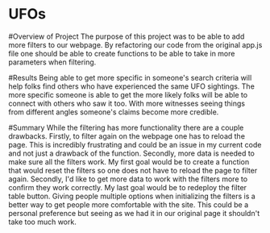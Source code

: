 # UFOs

#Overview of Project
The purpose of this project was to be able to add more filters to our webpage. By refactoring our code from the original app.js file one should be able to create functions to be able to take in more parameters when filtering.

#Results
Being able to get more specific in someone's search criteria will help folks find others who have experienced the same UFO sightings. The more specific someone is able to get the more likely folks will be able to connect with others who saw it too. With more witnesses seeing things from different angles someone's claims become more credible.

#Summary
While the filtering has more functionality there are a couple drawbacks. Firstly, to filter again on the webpage one has to reload the page. This is incredibly frustrating and could be an issue in my current code and not just a drawback of the function. Secondly, more data is needed to make sure all the filters work.
My first goal would be to create a function that would reset the filters so one does not have to reload the page to filter again.
Secondly, I'd like to get more data to work with the filters more to confirm they work correctly.
My last goal would be to redeploy the filter table button. Giving people multiple options when initializing the filters is a better way to get people more comfortable with the site. This could be a personal preference but seeing as we had it in our original page it shouldn't take too much work.
